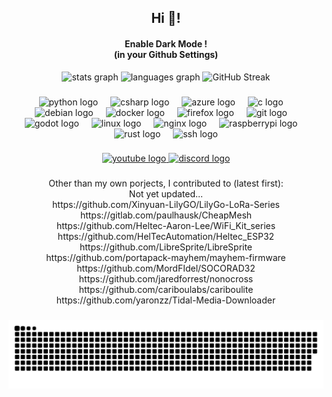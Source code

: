 <div align="center">
   <h2>Hi 👋!</h2>
   <h4>Enable Dark Mode ! <br>(in your Github Settings)</h4>
</div>

<div align="center">
   <img src="https://github-readme-stats.vercel.app/api?username=joyel24&hide_title=false&hide_rank=false&show_icons=true&include_all_commits=true&count_private=true&disable_animations=false&theme=aura&locale=fr&hide_border=false" height="150" alt="stats graph"  />
 <img src="https://github-readme-stats.vercel.app/api/top-langs?username=joyel24&locale=fr&hide_title=false&layout=compact&card_width=320&langs_count=5&theme=aura&hide_border=false" height="150" alt="languages graph"  />
  <img src="https://github-readme-streak-stats-seven-azure.vercel.app?user=joyel24&locale=fr&mode=weekly&theme=tokyonight-duo&hide_border=false&border_radius=5" height="150" alt="GitHub Streak"  />
</div>

###

<div align="center">
  <img src="https://cdn.jsdelivr.net/gh/devicons/devicon/icons/python/python-original.svg" height="30" alt="python logo"  />
  <img width="12" />
  <img src="https://cdn.jsdelivr.net/gh/devicons/devicon/icons/csharp/csharp-original.svg" height="30" alt="csharp logo"  />
  <img width="12" />
  <img src="https://cdn.jsdelivr.net/gh/devicons/devicon/icons/azure/azure-original.svg" height="30" alt="azure logo"  />
  <img width="12" />
  <img src="https://cdn.jsdelivr.net/gh/devicons/devicon/icons/c/c-original.svg" height="30" alt="c logo"  />
  <img width="12" />
  <img src="https://cdn.jsdelivr.net/gh/devicons/devicon/icons/debian/debian-original.svg" height="30" alt="debian logo"  />
  <img width="12" />
  <img src="https://cdn.jsdelivr.net/gh/devicons/devicon/icons/docker/docker-original.svg" height="30" alt="docker logo"  />
  <img width="12" />
  <img src="https://cdn.jsdelivr.net/gh/devicons/devicon/icons/firefox/firefox-original.svg" height="30" alt="firefox logo"  />
  <img width="12" />
  <img src="https://cdn.jsdelivr.net/gh/devicons/devicon/icons/git/git-original.svg" height="30" alt="git logo"  />
  <img width="12" />
  <img src="https://cdn.jsdelivr.net/gh/devicons/devicon/icons/godot/godot-original.svg" height="30" alt="godot logo"  />
  <img width="12" />
  <img src="https://cdn.jsdelivr.net/gh/devicons/devicon/icons/linux/linux-original.svg" height="30" alt="linux logo"  />
  <img width="12" />
  <img src="https://cdn.jsdelivr.net/gh/devicons/devicon/icons/nginx/nginx-original.svg" height="30" alt="nginx logo"  />
  <img width="12" />
  <img src="https://cdn.jsdelivr.net/gh/devicons/devicon/icons/raspberrypi/raspberrypi-original.svg" height="30" alt="raspberrypi logo"  />
  <img width="12" />
  <img src="https://kinsta.com/wp-content/uploads/2021/03/rust-logo-512x512-1-150x150.png" height="30" alt="rust logo"  />
  <img width="12" />
  <img src="https://www.svgrepo.com/show/438984/ssh.svg" height="30" alt="ssh logo"  />
</div>

###

<div align="center">
  <a href="https://www.youtube.com/@JoelEnVrac/playlists" target="_blank">
    <img src="https://img.shields.io/static/v1?message=Youtube&logo=youtube&label=&color=FF0000&logoColor=white&labelColor=&style=flat" height="45" alt="youtube logo"  />
  </a>
  <a href="https://discord.com/invite/XPQBCk4cfe" target="_blank">
    <img src="https://img.shields.io/static/v1?message=Discord&logo=discord&label=&color=7289DA&logoColor=white&labelColor=7289DA&style=flat" height="45" alt="discord logo"  />
  </a>
</div>

###

<div align=center>
   Other than my own porjects, I contributed to (latest first):<br>
   Not yet updated...<br>
   https://github.com/Xinyuan-LilyGO/LilyGo-LoRa-Series<br>
   https://gitlab.com/paulhausk/CheapMesh<br>
   https://github.com/Heltec-Aaron-Lee/WiFi_Kit_series<br>
   https://github.com/HelTecAutomation/Heltec_ESP32<br>
   https://github.com/LibreSprite/LibreSprite<br>
   https://github.com/portapack-mayhem/mayhem-firmware<br>
   https://github.com/MordFIdel/SOCORAD32<br>
   https://github.com/jaredforrest/nonocross<br>
   https://github.com/cariboulabs/cariboulite<br>
   https://github.com/yaronzz/Tidal-Media-Downloader
</div>

###
<div align="center">
   <img src="https://raw.githubusercontent.com/joyel24/joyel24/output/snake.svg" alt="Snake animation" />
</div>

###
